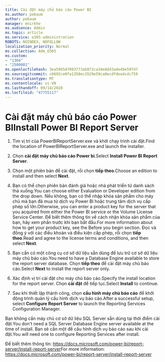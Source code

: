 ```yaml
---
title: Cài đặt máy chủ báo cáo Power BI
ms.author: pebaum
author: pebaum
manager: mnirkhe
ms.audience: Admin
ms.topic: article
ms.service: o365-administration
ROBOTS: NOINDEX, NOFOLLOW
localization_priority: Normal
ms.collection: Adm_O365
ms.custom:
- "1304"
- "2500001"
ms.openlocfilehash: 3ea596547093773ab872ca34e8dd3a4e49e59fd7
ms.sourcegitcommit: c6692ce0fa1358ec3529e59ca0ecdfdea4cdc759
ms.translationtype: MT
ms.contentlocale: vi-VN
ms.lasthandoff: 09/14/2020
ms.locfileid: "47755117"
---
```

# <a name="install-power-bi-report-server"></a><span data-ttu-id="ae34b-102">Cài đặt máy chủ báo cáo Power BI</span><span class="sxs-lookup"><span data-stu-id="ae34b-102">Install Power BI Report Server</span></span>

1. <span data-ttu-id="ae34b-103">Tìm vị trí của PowerBIReportServer.exe và khởi chạy trình cài đặt.</span><span class="sxs-lookup"><span data-stu-id="ae34b-103">Find the location of PowerBIReportServer.exe and launch the installer.</span></span>

2. <span data-ttu-id="ae34b-104">Chọn **cài đặt máy chủ báo cáo Power bi**.</span><span class="sxs-lookup"><span data-stu-id="ae34b-104">Select **Install Power BI Report Server**.</span></span>

3. <span data-ttu-id="ae34b-105">Chọn một phiên bản để cài đặt, rồi chọn **tiếp theo**.</span><span class="sxs-lookup"><span data-stu-id="ae34b-105">Choose an edition to install and then select **Next**.</span></span>

4. <span data-ttu-id="ae34b-106">Bạn có thể chọn phiên bản đánh giá hoặc nhà phát triển từ danh sách thả xuống.</span><span class="sxs-lookup"><span data-stu-id="ae34b-106">You can choose either Evaluation or Developer edition from the drop down.</span></span>  <span data-ttu-id="ae34b-107">Nếu không, bạn có thể nhập khóa sản phẩm cho máy chủ mà bạn đã mua từ dịch vụ Power BI hoặc trung tâm dịch vụ cấp phép số lớn.</span><span class="sxs-lookup"><span data-stu-id="ae34b-107">Otherwise, you can enter a product key for the server that you acquired from either the Power BI service or the Volume License Service Center.</span></span> <span data-ttu-id="ae34b-108">Để biết thêm thông tin về cách nhận khóa sản phẩm của bạn, hãy xem phần trước khi bạn bắt đầu.</span><span class="sxs-lookup"><span data-stu-id="ae34b-108">For more information about how to get your product key, see the Before you begin section.</span></span> <span data-ttu-id="ae34b-109">Đọc và đồng ý với các điều khoản và điều kiện cấp phép, rồi chọn **tiếp theo**.</span><span class="sxs-lookup"><span data-stu-id="ae34b-109">Read and agree to the license terms and conditions, and then select **Next**.</span></span>

5. <span data-ttu-id="ae34b-110">Bạn cần có một công cụ cơ sở dữ liệu sẵn dùng để lưu trữ cơ sở dữ liệu máy chủ báo cáo.</span><span class="sxs-lookup"><span data-stu-id="ae34b-110">You need to have a Database Engine available to store the report server database.</span></span> <span data-ttu-id="ae34b-111">Chọn **tiếp theo** để cài đặt máy chủ báo cáo.</span><span class="sxs-lookup"><span data-stu-id="ae34b-111">Select **Next** to install the report server only.</span></span>

6. <span data-ttu-id="ae34b-112">Xác định vị trí cài đặt cho máy chủ báo cáo.</span><span class="sxs-lookup"><span data-stu-id="ae34b-112">Specify the install location for the report server.</span></span> <span data-ttu-id="ae34b-113">Chọn **cài đặt** để tiếp tục.</span><span class="sxs-lookup"><span data-stu-id="ae34b-113">Select **Install** to continue.</span></span>

7. <span data-ttu-id="ae34b-114">Sau khi thiết lập thành công, chọn **cấu hình máy chủ báo cáo** để khởi động trình quản lý cấu hình dịch vụ báo cáo.</span><span class="sxs-lookup"><span data-stu-id="ae34b-114">After a successful setup, select **Configure Report Server** to launch the Reporting Services Configuration Manager.</span></span>

<span data-ttu-id="ae34b-115">Bạn không cần máy chủ cơ sở dữ liệu SQL Server sẵn dùng tại thời điểm cài đặt.</span><span class="sxs-lookup"><span data-stu-id="ae34b-115">You don't need a SQL Server Database Engine server available at the time of install.</span></span> <span data-ttu-id="ae34b-116">Bạn sẽ cần một để cấu hình dịch vụ báo cáo sau khi cài đặt.</span><span class="sxs-lookup"><span data-stu-id="ae34b-116">You will need one to configure Reporting Services after install.</span></span>

<span data-ttu-id="ae34b-117">Để biết thêm thông tin: https://docs.microsoft.com/power-bi/report-server/install-report-server</span><span class="sxs-lookup"><span data-stu-id="ae34b-117">For more information: https://docs.microsoft.com/power-bi/report-server/install-report-server</span></span>
